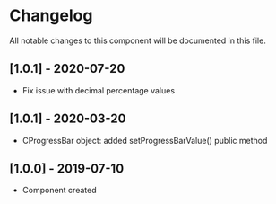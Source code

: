 # Changelog
All notable changes to this component will be documented in this file.

## [1.0.1] - 2020-07-20
- Fix issue with decimal percentage values

## [1.0.1] - 2020-03-20
- CProgressBar object: added setProgressBarValue() public method

## [1.0.0] - 2019-07-10
- Component created
